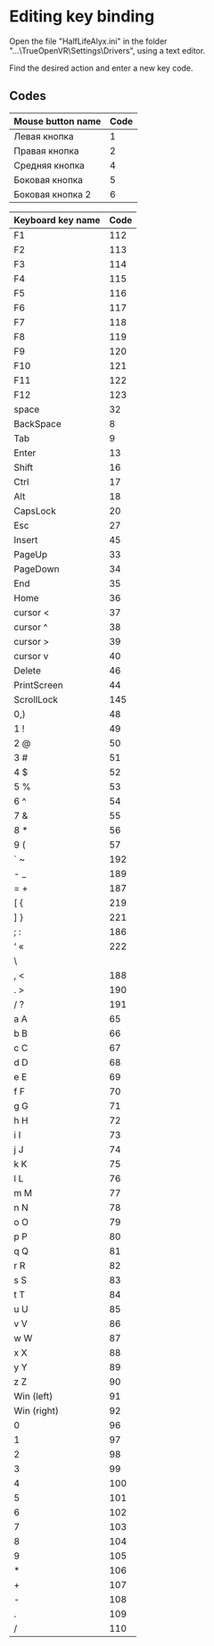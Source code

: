 ﻿# Editing key binding
Open the file "HalfLifeAlyx.ini" in the folder "...\TrueOpenVR\Settings\Drivers", using a text editor.

Find the desired action and enter a new key code.


## Codes
Mouse button name | Code
------------ | -------------
Левая кнопка | 1
Правая кнопка | 2
Средняя кнопка | 4
Боковая кнопка | 5
Боковая кнопка 2 | 6


Keyboard key name | Сode
------------ | -------------
F1 | 112
F2 | 113
F3 | 114
F4 | 115
F5 | 116
F6 | 117
F7 | 118
F8 | 119
F9 | 120
F10 | 121
F11 | 122
F12 | 123
space | 32
BackSpace | 8
Tab | 9
Enter | 13
Shift | 16
Ctrl | 17
Alt | 18
CapsLock | 20
Esc | 27
Insert | 45
PageUp | 33
PageDown | 34
End | 35
Home | 36
cursor < | 37
cursor ^ | 38
cursor > | 39
cursor v | 40
Delete | 46
PrintScreen | 44
ScrollLock | 145
0,) | 48
1 ! | 49
2 @ | 50
3 # | 51
4 $ | 52
5 % | 53
6 ^ | 54
7 & | 55
8 * | 56
9 ( | 57
` ~ | 192
- _ | 189
= + | 187
[ { | 219
] } | 221
; : | 186
‘ « | 222
\ | | 220
, < | 188
. > | 190
/ ? | 191
a A | 65
b B | 66
c C | 67
d D | 68
e E | 69
f F | 70
g G | 71
h H | 72
i I | 73
j J | 74
k K | 75
l L | 76
m M | 77
n N | 78
o O | 79
p P | 80
q Q | 81
r R | 82
s S | 83
t T | 84
u U | 85
v V | 86
w W | 87
x X | 88
y Y | 89
z Z | 90
Win (left) | 91
Win (right) | 92
0 | 96
1 | 97
2 | 98
3 | 99
4 | 100
5 | 101
6 | 102
7 | 103
8 | 104
9 | 105
* | 106
+ | 107
- | 108
. | 109
/ | 110